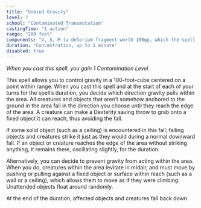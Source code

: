 ```yaml
---
title: "Unbind Gravity"
level: 7
school: "Contaminated Transmutation"
castingTime: "1 action"
range: "100 feet"
components: "V, S, M (a delerium fragment worth 100gp, which the spell consumes)"
duration: "Concentration, up to 1 minute"
disabled: true
---
```


_When you cast this spell, you gain 1 Contamination Level._

This spell allows you to control gravity in a 100-foot-cube centered on a point within range. When you cast this spell and at the start of each of your turns for the spell’s duration, you decide which direction gravity pulls within the area. All creatures and objects that aren’t somehow anchored to the ground in the area fall in the direction you choose until they reach the edge of the area. A creature can make a Dexterity saving throw to grab onto a fixed object it can reach, thus avoiding the fall.

If some solid object (such as a ceiling) is encountered in this fall, falling objects and creatures strike it just as they would during a normal downward fall. If an object or creature reaches the edge of the area without striking anything, it remains there, oscillating slightly, for the duration.

Alternatively, you can decide to prevent gravity from acting within the area. When you do, creatures within the area levitate in midair, and must move by pushing or pulling against a fixed object or surface within reach (such as a wall or a ceiling), which allows them to move as if they were climbing. Unattended objects float around randomly.

At the end of the duration, affected objects and creatures fall back down.
